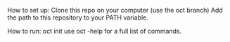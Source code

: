 How to set up:
  Clone this repo on your computer (use the oct branch)
  Add the path to this repository to your PATH variable.
  
How to run:
  oct init
  use oct -help for a full list of commands.

